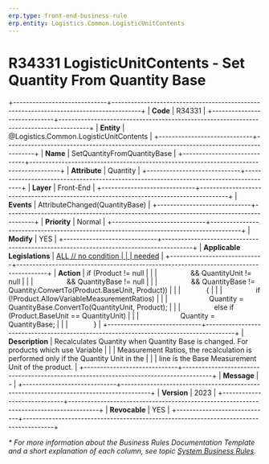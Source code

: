 ```yaml
---
erp.type: front-end-business-rule
erp.entity: Logistics.Common.LogisticUnitContents
---
```


# R34331 LogisticUnitContents - Set Quantity From Quantity Base
+-----------------------------+---------------------------------------------------------------------------------------+
| **Code**                    | R34331                                                                                |
+-----------------------------+---------------------------------------------------------------------------------------+
| **Entity**                  | @Logistics.Common.LogisticUnitContents                                                |
+-----------------------------+---------------------------------------------------------------------------------------+
| **Name**                    | SetQuantityFromQuantityBase                                                           |
+-----------------------------+---------------------------------------------------------------------------------------+
| **Attribute**               | Quantity                                                                              |
+-----------------------------+---------------------------------------------------------------------------------------+
| **Layer**                   | Front-End                                                                             |
+-----------------------------+---------------------------------------------------------------------------------------+
| **Events**                  | AttributeChanged(QuantityBase)                                                        |
+-----------------------------+---------------------------------------------------------------------------------------+
| **Priority**                | Normal                                                                                |
+-----------------------------+---------------------------------------------------------------------------------------+
| **Modify**                  | YES                                                                                   |
+-----------------------------+---------------------------------------------------------------------------------------+
| **Applicable Legislations** | [ALL // no condition                                                                  |
|                             | needed](xref:applicable-legislations)                                                 |
+-----------------------------+---------------------------------------------------------------------------------------+
| **Action**                  | if (Product != null                                                                   |
|                             |                 && QuantityUnit != null                                               |
|                             |                 && QuantityBase != null                                               |
|                             |                 && QuantityBase != Quantity.ConvertTo(Product.BaseUnit, Product))     |
|                             |             {                                                                         |
|                             |                 if (!Product.AllowVariableMeasurementRatios)                          |
|                             |                     Quantity = QuantityBase.ConvertTo(QuantityUnit, Product);         |
|                             |                 else if (Product.BaseUnit == QuantityUnit)                            |
|                             |                     Quantity = QuantityBase;                                          |
|                             |             }                                                                         |
+-----------------------------+---------------------------------------------------------------------------------------+
| **Description**             | Recalculates Quantity when Quantity Base is changed. For products which use Variable  |
|                             | Measurement Ratios, the recalculation is performed only if the Quantity Unit in the   |
|                             | line is the Base Мeasurement Unit of the product.                                     |
+-----------------------------+---------------------------------------------------------------------------------------+
| **Message**                 | \-                                                                                    |
+-----------------------------+---------------------------------------------------------------------------------------+
| **Version**                 | 2023                                                                                  |
+-----------------------------+---------------------------------------------------------------------------------------+
| **Revocable**               | YES                                                                                   |
+-----------------------------+---------------------------------------------------------------------------------------+

*\* For more information about the Business Rules Documentation Template and a short explanation of each column, see
topic [System Business Rules](../templates/template-description-system-business-rules.md).*

